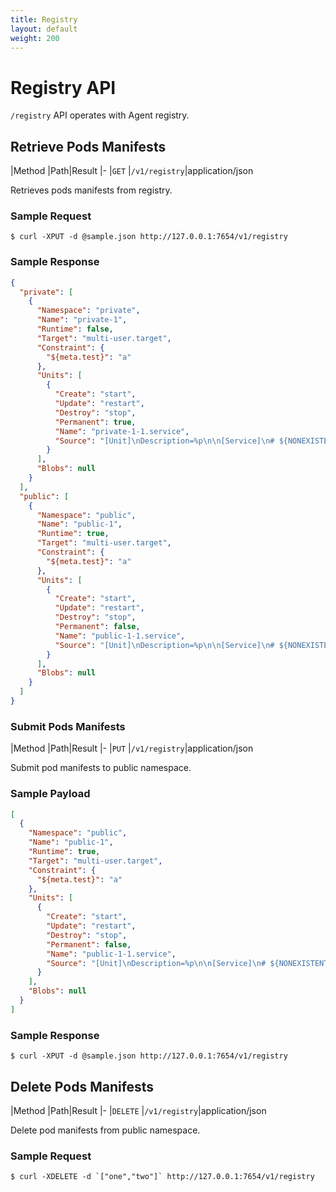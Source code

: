 ```yaml
---
title: Registry
layout: default
weight: 200
---
```


# Registry API

`/registry` API operates with Agent registry.

## Retrieve Pods Manifests

|Method |Path|Result
|-
|`GET` |`/v1/registry`|application/json

Retrieves pods manifests from registry.

### Sample Request

```shell
$ curl -XPUT -d @sample.json http://127.0.0.1:7654/v1/registry
```

### Sample Response

```json
{
  "private": [
    {
      "Namespace": "private",
      "Name": "private-1",
      "Runtime": false,
      "Target": "multi-user.target",
      "Constraint": {
        "${meta.test}": "a"
      },
      "Units": [
        {
          "Create": "start",
          "Update": "restart",
          "Destroy": "stop",
          "Permanent": true,
          "Name": "private-1-1.service",
          "Source": "[Unit]\nDescription=%p\n\n[Service]\n# ${NONEXISTENT}\nExecStart=/usr/bin/sleep inf\n\n[Install]\nWantedBy=multi-user.target\n"
        }
      ],
      "Blobs": null
    }
  ],
  "public": [
    {
      "Namespace": "public",
      "Name": "public-1",
      "Runtime": true,
      "Target": "multi-user.target",
      "Constraint": {
        "${meta.test}": "a"
      },
      "Units": [
        {
          "Create": "start",
          "Update": "restart",
          "Destroy": "stop",
          "Permanent": false,
          "Name": "public-1-1.service",
          "Source": "[Unit]\nDescription=%p\n\n[Service]\n# ${NONEXISTENT}\nExecStart=/usr/bin/sleep inf\n\n[Install]\nWantedBy=multi-user.target\n"
        }
      ],
      "Blobs": null
    }
  ]
}
```

### Submit Pods Manifests

|Method |Path|Result
|-
|`PUT` |`/v1/registry`|application/json

Submit pod manifests to public namespace.

### Sample Payload

```json
[
  {
    "Namespace": "public",
    "Name": "public-1",
    "Runtime": true,
    "Target": "multi-user.target",
    "Constraint": {
      "${meta.test}": "a"
    },
    "Units": [
      {
        "Create": "start",
        "Update": "restart",
        "Destroy": "stop",
        "Permanent": false,
        "Name": "public-1-1.service",
        "Source": "[Unit]\nDescription=%p\n\n[Service]\n# ${NONEXISTENT}\nExecStart=/usr/bin/sleep inf\n\n[Install]\nWantedBy=multi-user.target\n"
      }
    ],
    "Blobs": null
  }
]
```

### Sample Response

```shell
$ curl -XPUT -d @sample.json http://127.0.0.1:7654/v1/registry
```

## Delete Pods Manifests

|Method |Path|Result
|-
|`DELETE` |`/v1/registry`|application/json

Delete pod manifests from public namespace.

### Sample Request

```shell
$ curl -XDELETE -d `["one","two"]` http://127.0.0.1:7654/v1/registry
```

